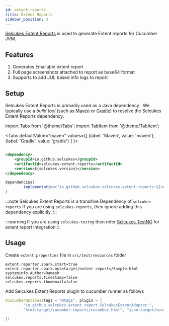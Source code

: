 ```yaml
---
id: extent-reports
title: Extent Reports
sidebar_position: 3
---
```


[Selcukes Extent Reports](https://github.com/selcukes/selcukes-java/tree/master/selcukes-extent-reports) is used to
generate Extent reports for Cucumber JVM.

## Features

1. Generates Emailable extent report
2. Full page screenshots attached to report as base64 format
3. Supports to add JUL based info logs to report

## Setup

Selcukes Extent Reports is primarily used as a Java dependency . We typically use a _build tool_ (such
as [Maven](https://maven.apache.org/) or [Gradle](https://gradle.org/)) to resolve the Selcukes Extent Reports
dependency.

import Tabs from '@theme/Tabs'; import TabItem from '@theme/TabItem';

<Tabs defaultValue="maven"
values={[
{label: 'Maven', value: 'maven'},{label: 'Gradle', value: 'gradle'}
]
}>

<TabItem value="maven">

```xml

<dependency>
    <groupId>io.github.selcukes</groupId>
    <artifactId>selcukes-extent-reports</artifactId>
    <version>${selcukes.version}</version>
</dependency>
```

</TabItem>
<TabItem value="gradle">

```java
dependencies{
        implementation("io.github.selcukes:selcukes-extent-reports:${selcukes.version}")
}
```

</TabItem>
</Tabs>

:::note Selcukes Extent Reports is a transitive Dependency of `selcukes-reports`.If you are using `selcukes-reports`,
then ignore adding this dependency explicitly.
:::

:::warning 
If you are using `selcukes-testng` then refer [Selcukes TestNG](selcukes-testng.md) for extent report
integration
:::

## Usage

Create `extent.properties` file in `src/test/resources` folder

```shell
extent.reporter.spark.start=true
extent.reporter.spark.out=target/extent-reports/Sample.html
systeminfo.Author=Ramesh
selcukes.reports.timestamp=false
selcukes.reports.thumbnail=false
```

Add Selcukes Extent Reports plugin to cucumber runner as follows

```java
@CucumberOptions(tags = "@tag1", plugin = {
        "io.github.selcukes.extent.report.SelcukesExtentAdapter:",
        "html:target/cucumber-reports/cucumber.html", "json:target/cucumber-reports/cucumber.json"

})
```